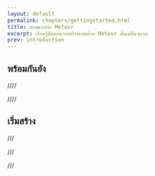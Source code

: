 ```yaml
---
layout: default
permalink: chapters/gettingstarted.html
title: แอพแรกกับ Meteor
excerpt: เรียนรู้ขั้นตอนการสร้างแอพด้วย Meteor ตั้งแต่ต้นจนจบ
prev: introduction
---
```


## พร้อมกันยัง

////

////

## เริ่มสร้าง

///

///

///

